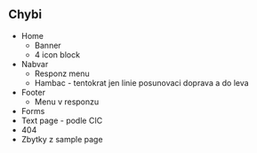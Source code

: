 ## Chybi
- Home
	- Banner
	- 4 icon block
- Nabvar
	- Responz menu
	- Hambac - tentokrat jen linie posunovaci doprava a do leva
- Footer
	- Menu v responzu
- Forms
- Text page - podle CIC
- 404
- Zbytky z sample page